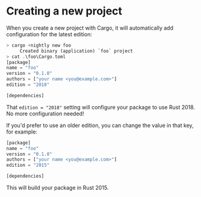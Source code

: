 # Creating a new project

When you create a new project with Cargo, it will automatically add
configuration for the latest edition:

```rust
> cargo +nightly new foo
     Created binary (application) `foo` project
> cat .\foo\Cargo.toml
[package]
name = "foo"
version = "0.1.0"
authors = ["your name <you@example.com>"]
edition = "2018"

[dependencies]
```

That `edition = "2018"` setting will configure your package to use Rust 2018.
No more configuration needed!

If you'd prefer to use an older edition, you can change the value in that
key, for example:

```rust
[package]
name = "foo"
version = "0.1.0"
authors = ["your name <you@example.com>"]
edition = "2015"

[dependencies]
```

This will build your package in Rust 2015.